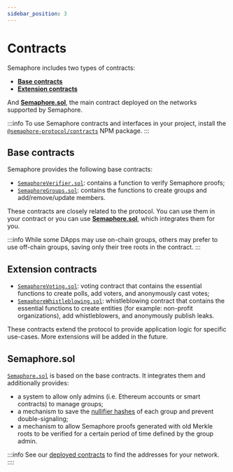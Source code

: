 ```yaml
---
sidebar_position: 3
---
```


# Contracts

Semaphore includes two types of contracts:

-   [**Base contracts**](/V3/technical-reference/contracts#base-contracts)
-   [**Extension contracts**](/V3/technical-reference/contracts#extension-contracts)

And [**Semaphore.sol**](/V3/technical-reference/contracts#semaphoresol), the main contract deployed on the networks supported by Semaphore.

:::info
To use Semaphore contracts and interfaces in your project,
install the [`@semaphore-protocol/contracts`](https://github.com/semaphore-protocol/semaphore/tree/v3.15.2/packages/contracts) NPM package.
:::

## Base contracts

Semaphore provides the following base contracts:

-   [`SemaphoreVerifier.sol`](https://github.com/semaphore-protocol/semaphore/blob/v3.15.2/packages/contracts/contracts/base/SemaphoreVerifier.sol): contains a function to verify Semaphore proofs;
-   [`SemaphoreGroups.sol`](https://github.com/semaphore-protocol/semaphore/blob/v3.15.2/packages/contracts/contracts/base/SemaphoreGroups.sol): contains the functions to create groups and add/remove/update members.

These contracts are closely related to the protocol.
You can use them in your contract or you can use [**Semaphore.sol**](/V3/technical-reference/contracts#semaphoresol), which integrates them for you.

:::info
While some DApps may use on-chain groups, others may prefer to use off-chain groups, saving only their tree roots in the contract.
:::

## Extension contracts

-   [`SemaphoreVoting.sol`](https://github.com/semaphore-protocol/semaphore/blob/v3.15.2/packages/contracts/contracts/extensions/SemaphoreVoting.sol): voting contract that contains the essential functions to create polls, add voters, and anonymously cast votes;
-   [`SemaphoreWhistleblowing.sol`](https://github.com/semaphore-protocol/semaphore/blob/v3.15.2/packages/contracts/contracts/extensions/SemaphoreWhistleblowing.sol): whistleblowing contract that contains the essential functions to create entities (for example: non-profit organizations), add whistleblowers, and anonymously publish leaks.

These contracts extend the protocol to provide application logic for specific use-cases.
More extensions will be added in the future.

## Semaphore.sol

[`Semaphore.sol`](https://github.com/semaphore-protocol/semaphore/blob/v3.15.2/packages/contracts/contracts/Semaphore.sol) is based on the base contracts. It integrates them and additionally provides:

-   a system to allow only admins (i.e. Ethereum accounts or smart contracts) to manage groups;
-   a mechanism to save the [nullifier hashes](/V3/technical-reference/circuits#nullifier-hash) of each group and prevent double-signaling;
-   a mechanism to allow Semaphore proofs generated with old Merkle roots to be verified for a certain period of time defined by the group admin.

:::info
See our [deployed contracts](/V3/deployed-contracts) to find the addresses for your network.
::::

